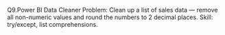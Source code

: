Q9.Power BI Data Cleaner
Problem: Clean up a list of sales data — remove all non-numeric values and round the numbers to 2 decimal places.
Skill: try/except, list comprehensions.

